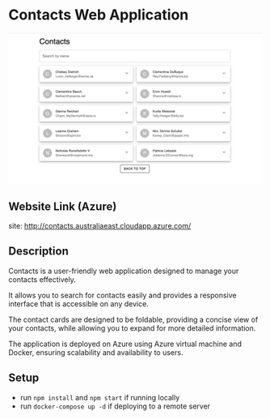 # Contacts Web Application

![Melbourne Foodie](/public/contacts_home.png)

## Website Link (Azure)

site: http://contacts.australiaeast.cloudapp.azure.com/

## Description

Contacts is a user-friendly web application designed to manage your contacts effectively.

It allows you to search for contacts easily and provides a responsive interface that is accessible on any device.

The contact cards are designed to be foldable, providing a concise view of your contacts, while allowing you to expand for more detailed information.

The application is deployed on Azure using Azure virtual machine and Docker, ensuring scalability and availability to users.

## Setup

- run `npm install` and `npm start` if running locally
- run `docker-compose up -d` if deploying to a remote server
